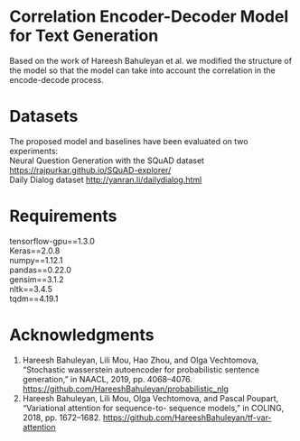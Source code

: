 # Correlation Encoder-Decoder Model for Text Generation
Based on the work of Hareesh Bahuleyan et al. we modified the structure of the model so that the model can take into account the correlation in the encode-decode process.
# Datasets
The proposed model and baselines have been evaluated on two experiments:      
Neural Question Generation with the SQuAD dataset https://rajpurkar.github.io/SQuAD-explorer/   
Daily Dialog dataset http://yanran.li/dailydialog.html
# Requirements
tensorflow-gpu==1.3.0    
Keras==2.0.8    
numpy==1.12.1    
pandas==0.22.0   
gensim==3.1.2   
nltk==3.4.5   
tqdm==4.19.1   
# Acknowledgments
1. Hareesh Bahuleyan, Lili Mou, Hao Zhou, and Olga Vechtomova, “Stochastic wasserstein autoencoder for probabilistic sentence generation,” in NAACL, 2019, pp. 4068–4076.
https://github.com/HareeshBahuleyan/probabilistic_nlg 
2. Hareesh Bahuleyan, Lili Mou, Olga Vechtomova, and Pascal Poupart, “Variational attention for sequence-to- sequence models,” in COLING, 2018, pp. 1672–1682.
https://github.com/HareeshBahuleyan/tf-var-attention

